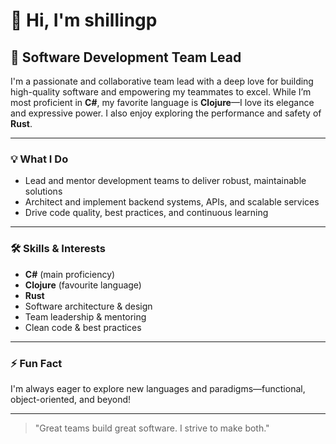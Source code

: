 # 👋 Hi, I'm shillingp

## 🚀 Software Development Team Lead

I'm a passionate and collaborative team lead with a deep love for building high-quality software and empowering my teammates to excel. While I’m most proficient in **C#**, my favorite language is **Clojure**—I love its elegance and expressive power. I also enjoy exploring the performance and safety of **Rust**.

---

### 💡 What I Do

- Lead and mentor development teams to deliver robust, maintainable solutions
- Architect and implement backend systems, APIs, and scalable services
- Drive code quality, best practices, and continuous learning

---

### 🛠️ Skills & Interests

- **C#** (main proficiency)
- **Clojure** (favourite language)
- **Rust**
- Software architecture & design
- Team leadership & mentoring
- Clean code & best practices

---

### ⚡ Fun Fact

I'm always eager to explore new languages and paradigms—functional, object-oriented, and beyond!

---

> "Great teams build great software. I strive to make both."

<!--
If you want to showcase favorite repos or pin projects, let me know!
-->
